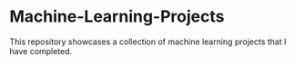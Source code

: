 # Machine-Learning-Projects
This repository showcases a collection of machine learning projects that I have completed.
